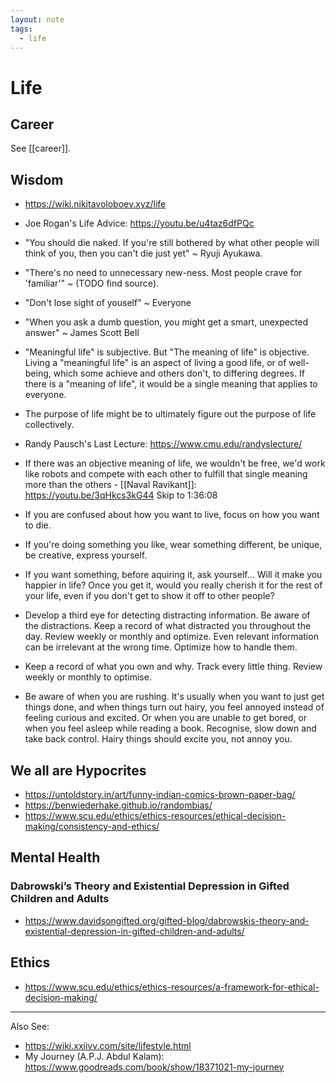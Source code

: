 ```yaml
---
layout: note
tags:
  - life
---
```


# Life

## Career

See [[career]].

## Wisdom

- https://wiki.nikitavoloboev.xyz/life

- Joe Rogan's Life Advice: https://youtu.be/u4taz6dfPQc

- "You should die naked. If you're still bothered by what other people will think of you, then you can't die just yet" ~ Ryuji Ayukawa.

- "There's no need to unnecessary new-ness. Most people crave for 'familiar'" ~ (TODO find source).

- "Don't lose sight of youself" ~ Everyone

- "When you ask a dumb question, you might get a smart, unexpected answer" ~ James Scott Bell

- "Meaningful life" is subjective. But "The meaning of life" is objective. Living a "meaningful life" is an aspect of living a good life, or of well-being, which some achieve and others don't, to differing degrees. If there is a "meaning of life", it would be a single meaning that applies to everyone.

- The purpose of life might be to ultimately figure out the purpose of life collectively.

- Randy Pausch's Last Lecture: https://www.cmu.edu/randyslecture/

- If there was an objective meaning of life, we wouldn't be free, we'd work like robots and compete with each other to fulfill that single meaning more than the others - [[Naval Ravikant]]: https://youtu.be/3qHkcs3kG44 Skip to 1:36:08

- If you are confused about how you want to live, focus on how you want to die.

- If you're doing something you like, wear something different, be unique, be creative, express yourself.

- If you want something, before aquiring it, ask yourself... Will it make you happier in life? Once you get it, would you really cherish it for the rest of your life, even if you don't get to show it off to other people?

- Develop a third eye for detecting distracting information. Be aware of the distractions. Keep a record of what distracted you throughout the day. Review weekly or monthly and optimize. Even relevant information can be irrelevant at the wrong time. Optimize how to handle them.

- Keep a record of what you own and why. Track every little thing. Review weekly or monthly to optimise.

- Be aware of when you are rushing. It's usually when you want to just get things done, and when things turn out hairy, you feel annoyed instead of feeling curious and excited. Or when you are unable to get bored, or when you feel asleep while reading a book. Recognise, slow down and take back control. Hairy things should excite you, not annoy you.

## We all are Hypocrites

- https://untoldstory.in/art/funny-indian-comics-brown-paper-bag/
- https://benwiederhake.github.io/randombias/
- https://www.scu.edu/ethics/ethics-resources/ethical-decision-making/consistency-and-ethics/

## Mental Health

### Dabrowski’s Theory and Existential Depression in Gifted Children and Adults

- https://www.davidsongifted.org/gifted-blog/dabrowskis-theory-and-existential-depression-in-gifted-children-and-adults/

## Ethics

- https://www.scu.edu/ethics/ethics-resources/a-framework-for-ethical-decision-making/

---

Also See:

- https://wiki.xxiivv.com/site/lifestyle.html
- My Journey (A.P.J. Abdul Kalam): https://www.goodreads.com/book/show/18371021-my-journey
